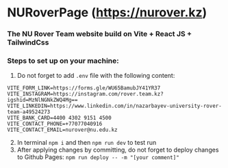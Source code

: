# NURoverPage (https://nurover.kz)
### The NU Rover Team website build on Vite + React JS + TailwindCss


### Steps to set up on your machine:
1. Do not forget to add `.env` file with the following content:
```
VITE_FORM_LINK=https://forms.gle/WU65BamubJY41YR37
VITE_INSTAGRAM=https://instagram.com/rover.team.kz?igshid=MzNlNGNkZWQ4Mg==
VITE_LINKEDIN=https://www.linkedin.com/in/nazarbayev-university-rover-team-a49524273
VITE_BANK_CARD=4400 4302 9151 4500
VITE_CONTACT_PHONE=+77077040916
VITE_CONTACT_EMAIL=nurover@nu.edu.kz
```
2. In terminal `npm i` and then `npm run dev` to test run
3. After applying changes by committing, do not forget to deploy changes to Github Pages: `npm run deploy -- -m "[your comment]"`
